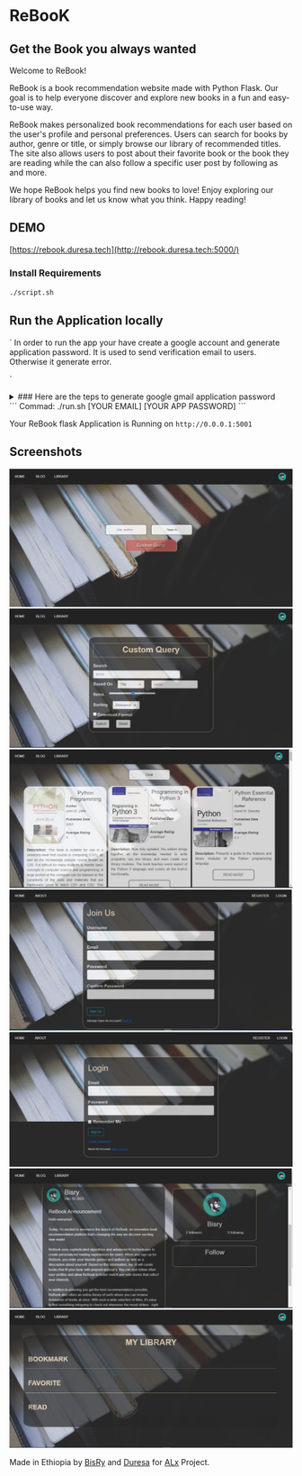 # ReBooK
## Get the Book you always wanted

Welcome to ReBook!

ReBook is a book recommendation website made with Python Flask. Our goal is to help everyone discover and explore new books in a fun and easy-to-use way. 

ReBook makes personalized book recommendations for each user based on the user's profile and personal preferences. Users can search for books by author, genre or title, or simply browse our library of recommended titles. The site also allows users to post about their favorite book or the book they are reading while the can also follow a specific user post by following as and more. 

We hope ReBook helps you find new books to love! Enjoy exploring our library of books and let us know what you think. Happy reading!

## DEMO
[https://rebook.duresa.tech](http://rebook.duresa.tech:5000/)
### Install Requirements
```bash
./script.sh
```

## Run the Application locally
`
In order to run the app your have create a google account and generate application password.
It is used to send verification email to users.
Otherwise it generate error.

`

<details>
 <summary>
  ### Here are the teps to generate google gmail application password
 </summary>
 To generate a new password for an email program to access your Gmail account through IMAP or POP with two-step authentication enabled:
    - Select your profile icon in the upper-right corner of Gmail, then select Manage Google Account.
    - Select Security in the left sidebar.
    - Select App passwords under the Signing into Google section. You're then asked to confirm your Gmail login credentials.
    - Under Select app, choose Mail or Other (Custom name), then select a device.
    - Select Generate.
    - Your password appears in a new window. Follow the on-screen instructions to complete the process, then select Done.
    - You will not see the password again, so type or paste the password into the email program immediately.
</details>
```
Commad: ./run.sh [YOUR EMAIL] [YOUR APP PASSWORD]
```

Your ReBook flask Application is Running on `http://0.0.0.1:5001`
## Screenshots
![landing](images/landing-min.png)
![custom search](images/custom-search-min.png)
![search](images/search-min.png)
![register](images/register-min.png)
![login](images/login-min.png)
![blog](images/blog-min.png)
![library](images/library-min.png)

Made in Ethiopia by [BisRy](https://github.com/bisryy) and [Duresa](https://github.com/duressa-feyissa) for [ALx](https://alx.app) Project.

